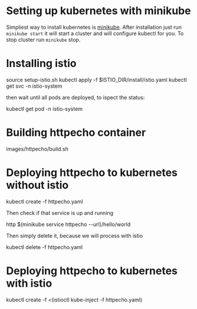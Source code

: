 # Setting up kubernetes with minikube

Simpliest way to install kubernetes is [minikube][]. After installation just
run `minikube start` it will start a cluster and will configure kubectl for
you. To stop cluster run `minikube` stop.

# Installing istio

  source setup-istio.sh
  kubectl apply -f $ISTIO_DIR/install/istio.yaml
  kubectl get svc -n istio-system

then wait until all pods are deployed, to ispect the status:

  kubectl get pod -n istio-system

# Building httpecho container

  images/httpecho/build.sh

# Deploying httpecho to kubernetes without istio

  kubectl create -f httpecho.yaml

Then check if that service is up and running

  http $(minikube service httpecho --url)/hello/world

Then simply delete it, because we will process with istio

  kubectl delete -f httpecho.yaml

# Deploying httpecho to kubernetes with istio

  kubectl create -f <(istioctl kube-inject -f httpecho.yaml)


[minikube]: https://github.com/kubernetes/minikube
